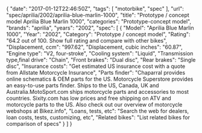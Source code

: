 {
    "date": "2017-01-12T22:46:50Z",
    "tags": [
        "motorbike",
        "spec"
    ],
    "url": "spec\/aprilia\/2002\/aprilia-blue-marlin-1000",
    "title": "Prototype \/ concept model Aprilia Blue Marlin 1000",
    "categories": "Prototype-concept model",
    "brands": "aprilia",
    "years": "2002",
    "spec": [
        {
            "Model": "Aprilia Blue Marlin 1000",
            "Year": "2002",
            "Category": "Prototype \/ concept model",
            "Rating": "64.2 out of 100. Show full rating and compare with other bikes",
            "Displacement, ccm": "997.62",
            "Displacement, cubic inches": "60.87",
            "Engine type": "V2, four-stroke",
            "Cooling system": "Liquid",
            "Transmission type,final drive": "Chain",
            "Front brakes": "Dual disc",
            "Rear brakes": "Single disc",
            "Insurance costs": "Get estimated US insurance cost with a quote from Allstate Motorcycle Insurance",
            "Parts finder": "Chaparral provides online schematics & OEM parts for the US.   Motorcycle Superstore provides an easy-to-use parts finder. Ships to the US, Canada, UK and Australia.MotoSport.com ships motorcycle parts and accessories to most countries.    Sixity.com has low prices and free shipping on ATV and motorcycle parts to the US. Also check out our overview of motorcycle webshops at Bikez.info",
            "Loans, tests, etc": "Search the web for dealers, loan costs, tests, customizing, etc",
            "Related bikes": "List related bikes for comparison of specs"
        }
    ]
}